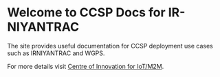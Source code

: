 # Welcome to CCSP Docs for IR-NIYANTRAC
The site provides useful documentation for CCSP deployment use cases such as IRNIYANTRAC and WGPS. 

For more details visit [Centre of Innovation for IoT/M2M](https://coi.cdot.in).


